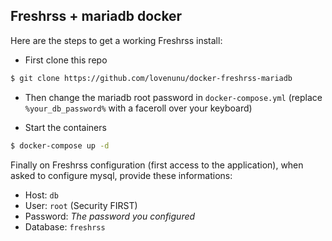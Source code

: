 Freshrss + mariadb docker
---

Here are the steps to get a working Freshrss install:

- First clone this repo

```sh
$ git clone https://github.com/lovenunu/docker-freshrss-mariadb
```

- Then change the mariadb root password in `docker-compose.yml` (replace `%your_db_password%` with a faceroll over your keyboard)

- Start the containers

```sh
$ docker-compose up -d
```

Finally on Freshrss configuration (first access to the application), when asked to configure mysql, provide these informations:
- Host: `db`
- User: `root` (Security FIRST)
- Password: _The password you configured_
- Database: `freshrss`
